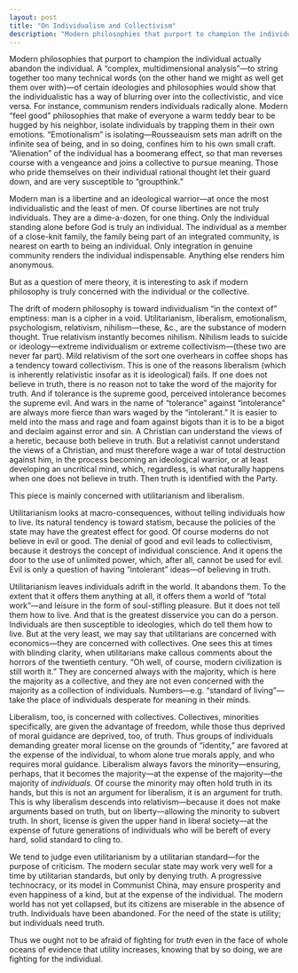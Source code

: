 ```yaml
---
layout: post
title: "On Individualism and Collectivism"
description: "Modern philosophies that purport to champion the individual actually abandon the individual..."
---
```


Modern philosophies that purport to champion the individual actually abandon the individual. A “complex, multidimensional analysis”—to string together too many technical words (on the other hand we might as well get them over with)—of certain ideologies and philosophies would show that the individualistic has a way of blurring over into the collectivistic, and vice versa. For instance, communism renders individuals radically alone. Modern “feel good” philosophies that make of everyone a warm teddy bear to be hugged by his neighbor, isolate individuals by trapping them in their own emotions. “Emotionalism” is isolating—Rousseauism sets man adrift on the infinite sea of being, and in so doing, confines him to his own small craft. “Alienation” of the individual has a boomerang effect, so that man reverses course with a vengeance and joins a collective to pursue meaning. Those who pride themselves on their individual rational thought let their guard down, and are very susceptible to “groupthink.”

Modern man is a libertine and an ideological warrior—at once the most individualistic and the least of men. Of course libertines are not truly individuals. They are a dime-a-dozen, for one thing. Only the individual standing alone before God is truly an individual. The individual as a member of a close-knit family, the family being part of an integrated community, is nearest on earth to being an individual. Only integration in genuine community renders the individual indispensable. Anything else renders him anonymous.

But as a question of mere theory, it is interesting to ask if modern philosophy is truly concerned with the individual or the collective.

The drift of modern philosophy is toward individualism “in the context of” emptiness: man is a cipher in a void. Utilitarianism, liberalism, emotionalism, psychologism, relativism, nihilism—these, &c., are the substance of modern thought. True relativism instantly becomes nihilism. Nihilism leads to suicide or ideology—extreme individualism or extreme collectivism—(these two are never far part). Mild relativism of the sort one overhears in coffee shops has a tendency toward collectivism. This is one of the reasons liberalism (which is inherently relativistic insofar as it is ideological) fails. If one does not believe in truth, there is no reason not to take the word of the majority for truth. And if tolerance is the supreme good, perceived intolerance becomes the supreme evil. And wars in the name of “tolerance” against “intolerance” are always more fierce than wars waged by the “intolerant.” It is easier to meld into the mass and rage and foam against bigots than it is to be a bigot and declaim against error and sin. A Christian can understand the views of a heretic, because both believe in truth. But a relativist cannot understand the views of a Christian, and must therefore wage a war of total destruction against him, in the process becoming an ideological warrior, or at least developing an uncritical mind, which, regardless, is what naturally happens when one does not believe in truth. Then truth is identified with the Party.

This piece is mainly concerned with utilitarianism and liberalism.

Utilitarianism looks at macro-consequences, without telling individuals how to live. Its natural tendency is toward statism, because the policies of the state may have the greatest effect for good. Of course moderns do not believe in evil or good. The denial of good and evil leads to collectivism, because it destroys the concept of individual conscience. And it opens the door to the use of unlimited power, which, after all, cannot be used for evil. Evil is only a question of having “intolerant” ideas—of believing in truth.

Utilitarianism leaves individuals adrift in the world. It abandons them. To the extent that it offers them anything at all, it offers them a world of “total work”—and leisure in the form of soul-stifling pleasure. But it does not tell them how to live. And that is the greatest disservice you can do a person. Individuals are then susceptible to ideologies, which do tell them how to live. But at the very least, we may say that utilitarians are concerned with economics—they are concerned with collectives. One sees this at times with blinding clarity, when utilitarians make callous comments about the horrors of the twentieth century. “Oh well, of course, modern civilization is still worth it.” They are concerned always with the majority, which is here the majority as a collective, and they are not even concerned with the majority as a collection of individuals. Numbers—e.g. “standard of living”—take the place of individuals desperate for meaning in their minds.

Liberalism, too, is concerned with collectives. Collectives, minorities specifically, are given the advantage of freedom, while those thus deprived of moral guidance are deprived, too, of truth. Thus groups of individuals demanding greater moral license on the grounds of “identity,” are favored at the expense of the individual, to whom alone true morals apply, and who requires moral guidance. Liberalism always favors the minority—ensuring, perhaps, that it becomes the majority—at the expense of the majority—the majority of _individuals_. Of course the minority may often hold truth in its hands, but this is not an argument for liberalism, it is an argument for truth. This is why liberalism descends into relativism—because it does not make arguments based on truth, but on liberty—allowing the minority to subvert truth. In short, license is given the upper hand in liberal society—at the expense of future generations of individuals who will be bereft of every hard, solid standard to cling to.

We tend to judge even utilitarianism by a utilitarian standard—for the purpose of criticism. The modern secular state may work very well for a time by utilitarian standards, but only by denying truth. A progressive technocracy, or its model in Communist China, may ensure prosperity and even happiness of a kind, but at the expense of the individual. The modern world has not yet collapsed, but its citizens are miserable in the absence of truth. Individuals have been abandoned. For the need of the state is utility; but individuals need truth.

Thus we ought not to be afraid of fighting for _truth_ even in the face of whole oceans of evidence that utility increases, knowing that by so doing, we are fighting for the individual.
